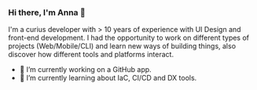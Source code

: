 ### Hi there, I'm Anna 👋

I'm a curius developer with > 10 years of experience with UI Design and front-end development. I had the opportunity to work on different types of projects (Web/Mobile/CLI) and learn new ways of building things, also discover how different tools and platforms interact.

- 🔭 I’m currently working on a GitHub app.
- 🌱 I’m currently learning about IaC, CI/CD and DX tools.
